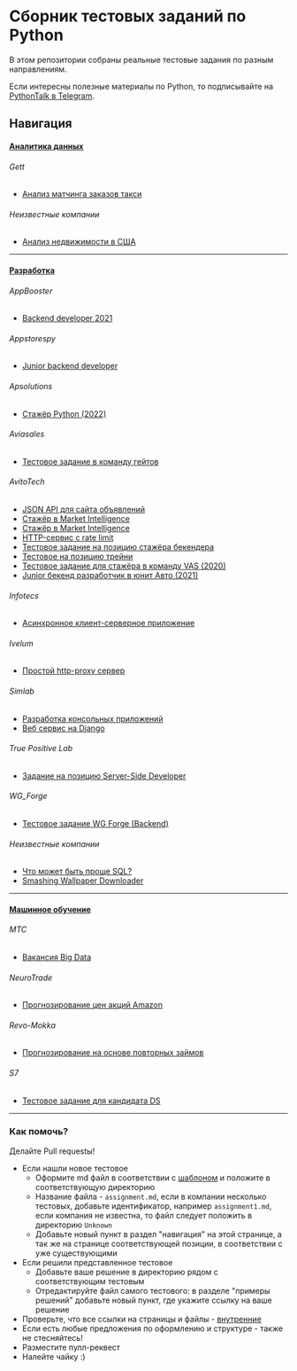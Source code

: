# Сборник тестовых заданий по Python

В этом репозитории собраны реальные тестовые задания по разным направлениям. 

Если интересны полезные материалы по Python, то подписывайте на [PythonTalk в Telegram](https://t.me/pythontalk_ru).  

## Навигация

#### [Аналитика данных](/analyst/README.md)

###### Gett

- [Анализ матчинга заказов такси](/analyst/Gett/assignment.md)

###### Неизвестные компании

- [Анализ недвижимости в США](/analyst/Unknown/assignment.md)

***

#### [Разработка](/developer/README.md)

###### AppBooster

- [Backend developer 2021](/developer/AppBooster/assignment.md)
  
###### Appstorespy

- [Junior backend developer](/developer/Appstorespy/assignment.md)
  
###### Apsolutions

- [Стажёр Python (2022)](/developer/Apsolutions/assignment.md)

###### Aviasales

- [Тестовое задание в команду гейтов](/developer/aviasales/assignment.md)

###### AvitoTech

- [JSON API для сайта объявлений](/developer/Avito_tech/assignment1.md)
- [Стажёр в Market Intelligence](/developer/Avito_tech/assignment2.md)
- [Стажёр в Market Intelligence](/developer/Avito_tech/assignment8.md)
- [HTTP-сервис с rate limit](/developer/Avito_tech/assignment3.md)
- [Тестовое задание на позицию стажёра бекендера](/developer/Avito_tech/assignment4.md)
- [Тестовое на позицию трейни](/developer/Avito_tech/assignment5)
- [Тестовое задание для стажёра в команду VAS (2020)](/developer/Avito_tech/assignment6.md)
- [Junior бекенд разработчик в юнит Авто (2021)](/developer/Avito_tech/assignment7.md)

###### Infotecs

- [Асинхронное клиент-серверное приложение](/developer/Infotecs/assignment.md)

###### Ivelum

- [Простой http-proxy сервер](/developer/Ivelum/assignment.md)

###### Simlab

- [Разработка консольных приложений](/developer/SIMLAB/assignment1.md)
- [Веб сервис на Django](/developer/SIMLAB/assignment2.md)

###### True Positive Lab

- [Задание на позицию Server-Side Developer](/developer/True%20Positive%20Lab/assignment.md)

###### WG_Forge

- [Тестовое задание WG Forge (Backend)](/developer/WG_Forge/assignment.md)

###### Неизвестные компании

- [Что может быть проще SQL?](/developer/Unknown/assignment1.md)
- [Smashing Wallpaper Downloader](/developer/Unknown/assignment2.md)

***

#### [Машинное обучение](/ml/README.md)

###### МТС

- [Вакансия Big Data](/ml/mts/assignment.md)

###### NeuroTrade

- [Прогнозирование цен акций Amazon](/ml/NeuroTrade/assignment.md)

###### Revo-Mokka

- [Прогнозирование на основе повторных займов](/ml/Revo-Mokka/assignment.md)

###### S7

- [Тестовое задание для кандидата DS](/ml/s7/assignment.md)

***

### Как помочь?

Делайте Pull requestы!

- Если нашли новое тестовое
	- Оформите md файл в соответствии с [шаблоном](Assignments-template.md) и положите в соответствующую директорию
	- Название файла - `assignment.md`, если в компании несколько тестовых, добавьте идентификатор, например `assignment1.md`, если компания не известна, то файл следует положить в директорию `Unknown`
	- Добавьте новый пункт в раздел "навигация" на этой странице, а так же на странице соответствующей позиции, в соответствии с уже существующими
- Если решили представленное тестовое
	- Добавьте ваше решение в директорию рядом с соответствующим тестовым
	- Отредактируйте файл самого тестового: в разделе "примеры решений" добавьте новый пункт, где укажите ссылку на ваше решение
- Проверьте, что все ссылки на страницы и файлы - [внутренние](https://docs.github.com/ru/get-started/writing-on-github/getting-started-with-writing-and-formatting-on-github/basic-writing-and-formatting-syntax#relative-links)
- Если есть любые предложения по оформлению и структуре - также не стесняйтесь! 
- Разместите пулл-реквест
- Налейте чайку :)